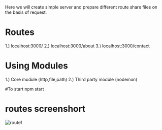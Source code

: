 Here we will create simple server and prepare different route share files on the basis of request.

# Routes
1.) localhost:3000/
2.) localhost:3000/about
3.) localhost:3000/contact

# Using Modules 
1.) Core module (http,file,path)
2.) Third party module (nodemon)

#To start
npm start

# routes screenshort
![route1](https://github.com/user-attachments/assets/62b449e0-5003-4e1c-908c-2400e0a11a4a)
